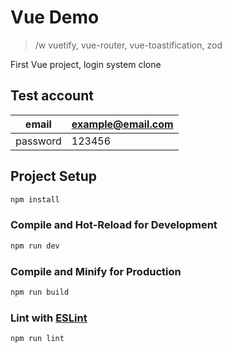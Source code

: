 # Vue Demo

> /w vuetify, vue-router, vue-toastification, zod

First Vue project, login system clone

## Test account

| email    | example@email.com |
| -------- | ----------------- |
| password | 123456            |

## Project Setup

```sh
npm install
```

### Compile and Hot-Reload for Development

```sh
npm run dev
```

### Compile and Minify for Production

```sh
npm run build
```

### Lint with [ESLint](https://eslint.org/)

```sh
npm run lint
```
